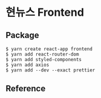 # 현뉴스 Frontend

## Package
```
$ yarn create react-app frontend
$ yarn add react-router-dom
$ yarn add styled-components
$ yarn add axios
$ yarn add --dev --exact prettier
```

## Reference
